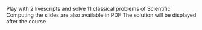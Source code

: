 Play with 2 livescripts and solve 11 classical problems of Scientific Computing
the slides are also available in PDF
The solution will be displayed after the course
